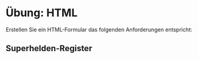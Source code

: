 # Übung: HTML
Erstellen Sie ein HTML-Formular das folgenden Anforderungen entspricht:

## Superhelden-Register
<!--stackedit_data:
eyJoaXN0b3J5IjpbMTIwODkxODM4NF19
-->